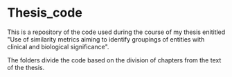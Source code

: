 # Thesis_code
This is a repository of the code used during the course of my thesis enititled "Use of similarity metrics aiming to identify groupings of entities with clinical and biological significance".

The folders divide the code based on the division of chapters from the text of the thesis.

